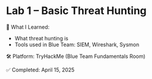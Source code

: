 
# Lab 1 – Basic Threat Hunting

🧠 What I Learned:
- What threat hunting is
- Tools used in Blue Team: SIEM, Wireshark, Sysmon

🛠️ Platform: TryHackMe (Blue Team Fundamentals Room)

✅ Completed: April 15, 2025
